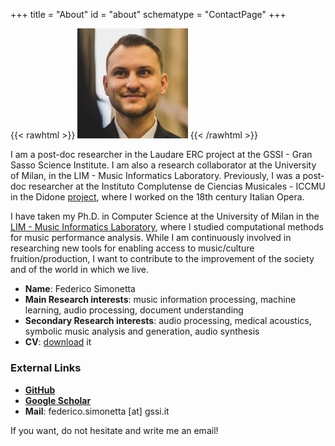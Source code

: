 +++
title = "About"
id = "about"
schematype = "ContactPage"
+++

{{< rawhtml >}}
<img src="/img/image.jpg" alt="Personal Image" style="width:35%;"/>
{{< /rawhtml >}}

I am a post-doc researcher in the Laudare ERC project at the GSSI - Gran Sasso Science
Institute. I am also a research collaborator at the University of Milan, in the LIM -
Music Informatics Laboratory. Previously, I was a post-doc researcher
at the Instituto Complutense de Ciencias Musicales - ICCMU in the Didone
[project](//didone.eu), where I worked on the 18th
century Italian Opera. 

I have taken my Ph.D. in Computer Science at the University of Milan in the
[LIM - Music Informatics Laboratory](http://www.lim.di.unimi.it/), where I
studied computational methods for music performance analysis. While I am
continuously involved in researching new tools for enabling access to music/culture
fruition/production, I want to contribute to the improvement of the society and of the
world in which we live.

* **Name**: Federico Simonetta
* **Main Research interests**: music information processing, machine learning, audio processing, document understanding
* **Secondary Research interests**: audio processing, medical acoustics, symbolic music analysis and generation, audio synthesis
* **CV**: [download](/cv.pdf) it

### External Links
* [**GitHub**](https://github.com/00sapo)
* [**Google Scholar**](https://scholar.google.it/citations?hl=en&pli=1&user=qkEXQTgAAAAJ)
* **Mail**: federico.simonetta [at] gssi.it

If you want, do not hesitate and write me an email!
